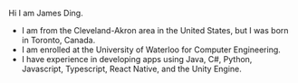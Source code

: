 Hi I am James Ding.
- I am from the Cleveland-Akron area in the United States, but I was born in Toronto, Canada.
- I am enrolled at the University of Waterloo for Computer Engineering.
- I have experience in developing apps using Java, C#, Python, Javascript, Typescript, React Native, and the Unity Engine.
